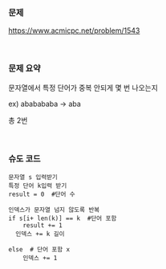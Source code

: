 ### 문제

https://www.acmicpc.net/problem/1543

<br>

### 문제 요약

문자열에서 특정 단어가 중복 안되게 몇 번 나오는지

ex) ababababa → aba

총 2번

<br>

### 슈도 코드

```
문자열 s 입력받기
특정 단어 k입력 받기
result = 0  #단어 수

인덱스가 문자열 넘지 않도록 반복
if s[i+ len(k)] == k  #단어 포함
	result += 1
  인덱스 += k 길이

else  # 단어 포함 x
	인덱스 += 1
```